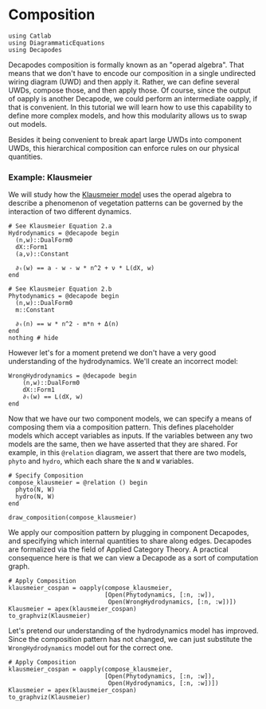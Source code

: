 # Composition

``` @example DEC
using Catlab
using DiagrammaticEquations
using Decapodes
```

Decapodes composition is formally known as an "operad algebra". That means that we don't have to encode our composition in a single undirected wiring diagram (UWD) and then apply it. Rather, we can define several UWDs, compose those, and then apply those. Of course, since the output of oapply is another Decapode, we could perform an intermediate oapply, if that is convenient. In this tutorial we will learn how to use this capability to define more complex models, and how this modularity allows us to swap out models.

Besides it being convenient to break apart large UWDs into component UWDs, this hierarchical composition can enforce rules on our physical quantities.

### Example: Klausmeier

We will study how the [Klausmeier model](@ref "Klausmeier") uses the operad
algebra to describe a phenomenon of vegetation patterns can be governed by the
interaction of two different dynamics.

```@example DEC
# See Klausmeier Equation 2.a
Hydrodynamics = @decapode begin
  (n,w)::DualForm0
  dX::Form1
  (a,ν)::Constant

  ∂ₜ(w) == a - w - w * n^2 + ν * L(dX, w)
end

# See Klausmeier Equation 2.b
Phytodynamics = @decapode begin
  (n,w)::DualForm0
  m::Constant

  ∂ₜ(n) == w * n^2 - m*n + Δ(n)
end
nothing # hide
```

However let's for a moment pretend we don't have a very good understanding of
the hydrodynamics. We'll create an incorrect model:
```@example DEC
WrongHydrodynamics = @decapode begin
    (n,w)::DualForm0
    dX::Form1
    ∂ₜ(w) == L(dX, w)
end
```

Now that we have our two component models, we can specify a means of composing them via a composition pattern. This defines placeholder models which accept variables as inputs. If the variables between any two models are the same, then we have asserted that they are shared. For example, in this `@relation` diagram, we assert that there are two models, `phyto` and `hydro`, which each share the `N` and `W` variables.

```@example DEC
# Specify Composition
compose_klausmeier = @relation () begin
  phyto(N, W)
  hydro(N, W)
end

draw_composition(compose_klausmeier)
```

We apply our composition pattern by plugging in component Decapodes, and specifying which internal quantities to share along edges. Decapodes are formalized via the field of Applied Category Theory. A practical consequence here is that we can view a Decapode as a sort of computation graph.

```@example DEC
# Apply Composition
klausmeier_cospan = oapply(compose_klausmeier,
                           [Open(Phytodynamics, [:n, :w]),
                            Open(WrongHydrodynamics, [:n, :w])])
Klausmeier = apex(klausmeier_cospan)
to_graphviz(Klausmeier)
```

Let's pretend our understanding of the hydrodynamics model has improved. Since
the composition pattern has not changed, we can just substitute the
`WrongHydrodynamics` model out for the correct one.

```@example DEC
# Apply Composition
klausmeier_cospan = oapply(compose_klausmeier,
                           [Open(Phytodynamics, [:n, :w]),
                            Open(Hydrodynamics, [:n, :w])])
Klausmeier = apex(klausmeier_cospan)
to_graphviz(Klausmeier)
```
